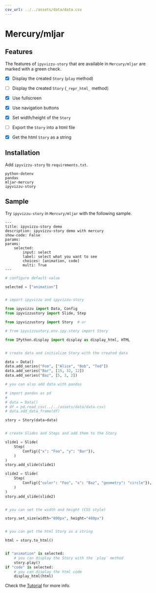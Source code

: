 ```yaml
---
csv_url: ../../assets/data/data.csv
---
```


# Mercury/mljar

## Features

The features of `ipyvizzu-story` that are available in `Mercury/mljar` are
marked with a green check.

- [x] Display the created `Story` (`play` method)

- [ ] Display the created `Story` (`_repr_html_` method)

- [x] Use fullscreen

- [x] Use navigation buttons

- [x] Set width/height of the `Story`

- [ ] Export the `Story` into a html file

- [x] Get the html `Story` as a string

## Installation

Add `ipyvizzu-story` to `requirements.txt`.

```
python-dotenv
pandas
mljar-mercury
ipyvizzu-story
```

## Sample

Try `ipyvizzu-story` in `Mercury/mljar` with the following sample.

```
---
title: ipyvizzu-story demo
description: ipyvizzu-story demo with mercury
show-code: False
params:
params:
    selected:
        input: select
        label: select what you want to see
        choices: [animation, code]
        multi: True
---
```

```python
# configure default value

selected = ["animation"]


# import ipyvizzu and ipyvizzu-story

from ipyvizzu import Data, Config
from ipyvizzustory import Slide, Step

from ipyvizzustory import Story  # or

# from ipyvizzustory.env.ipy.story import Story

from IPython.display import display as display_html, HTML


# create data and initialize Story with the created data

data = Data()
data.add_series("Foo", ["Alice", "Bob", "Ted"])
data.add_series("Bar", [15, 32, 12])
data.add_series("Baz", [5, 3, 2])

# you can also add data with pandas

# import pandas as pd
#
# data = Data()
# df = pd.read_csv(../../assets/data/data.csv)
# data.add_data_frame(df)

story = Story(data=data)


# create Slides and Steps and add them to the Story

slide1 = Slide(
    Step(
        Config({"x": "Foo", "y": "Bar"}),
    )
)
story.add_slide(slide1)

slide2 = Slide(
    Step(
        Config({"color": "Foo", "x": "Baz", "geometry": "circle"}),
    )
)
story.add_slide(slide2)


# you can set the width and height (CSS style)

story.set_size(width="800px", height="480px")


# you can get the html Story as a string

html = story.to_html()


if "animation" is selected:
    # you can display the Story with the `play` method
    story.play()
if "code" is selected:
    # you can display the html code
    display_html(html)
```

Check the [Tutorial](../../tutorial/index.md) for more info.
